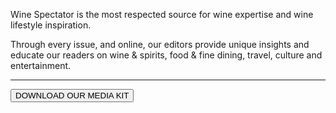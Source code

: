 Wine Spectator is the most respected source for wine expertise and wine lifestyle inspiration.

Through every issue, and online, our editors provide unique insights and educate our readers on wine & spirits, food & fine dining, travel, culture and entertainment. 

---

<button type="url" class="btn btn-primary">DOWNLOAD OUR MEDIA KIT</button>
